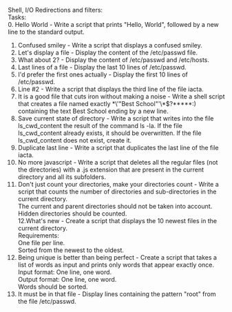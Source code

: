 Shell, I/O Redirections and filters:<br>
Tasks:<br>
0. Hello World - Write a script that prints "Hello, World", followed by a new line to the standard output.<br>
1. Confused smiley - Write a script that displays a confused smiley.<br>
2. Let's display a file - Display the content of the /etc/passwd file.<br>
3. What about 2? - Display the content of /etc/passwd and /etc/hosts.<br>
4. Last lines of a file - Display the last 10 lines of /etc/passwd.<br>
5. I'd prefer the first ones actually - Display the first 10 lines of /etc/passwd.<br>
6. Line #2 - Write a script that displays the third line of the file iacta.<br>
7. It is a good file that cuts iron without making a noise - Write a shell script that creates a file named exactly \*\\'"Best School"\'\\*$\?\*\*\*\*\*:) containing the text Best School ending by a new line.<br>
8. Save current state of directory - Write a script that writes into the file ls_cwd_content the result of the command ls -la. If the file ls_cwd_content already exists, it should be overwritten. If the file ls_cwd_content does not exist, create it.<br>
9. Duplicate last line - Write a script that duplicates the last line of the file iacta.<br>
10. No more javascript - Write a script that deletes all the regular files (not the directories) with a .js extension that are present in the current directory and all its subfolders.<br>
11. Don't just count your directories, make your directories count - Write a script that counts the number of directories and sub-directories in the current directory.<br>
The current and parent directories should not be taken into account.<br>
Hidden directories should be counted.<br>
12.What's new - Create a script that displays the 10 newest files in the current directory.<br>
Requirements:<br>
One file per line.<br>
Sorted from the newest to the oldest.<br>
13. Being unique is better than being perfect - Create a script that takes a list of words as input and prints only words that appear exactly once.<br>
Input format: One line, one word.<br>
Output format: One line, one word.<br>
Words should be sorted.
14. It must be in that file - Display lines containing the pattern "root" from the file /etc/passwd.<br>